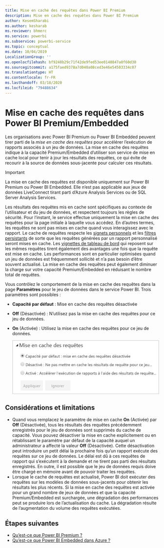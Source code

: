 ```yaml
---
title: Mise en cache des requêtes dans Power BI Premium
description: Mise en cache des requêtes dans Power BI Premium
author: KesemSharabi
ms.author: kesharab
ms.reviewer: bhmerc
ms.service: powerbi
ms.subservice: powerbi-service
ms.topic: conceptual
ms.date: 10/04/2019
LocalizationGroup: ''
ms.openlocfilehash: bf9248b29c71f42de9fed53ee0148847a8f60d30
ms.sourcegitcommit: a175faed9378a7d040a08ced3e46e54503334c07
ms.translationtype: HT
ms.contentlocale: fr-FR
ms.lasthandoff: 03/18/2020
ms.locfileid: "79488634"
---
```

# <a name="query-caching-in-power-bi-premiumembedded"></a>Mise en cache des requêtes dans Power BI Premium/Embedded

Les organisations avec Power BI Premium ou Power BI Embedded peuvent tirer parti de la *mise en cache des requêtes* pour accélérer l’exécution de rapports associés à un jeu de données. La mise en cache des requêtes indique à la capacité Premium/Embedded d’utiliser son service de mise en cache local pour tenir à jour les résultats des requêtes, ce qui évite de recourir à la source de données sous-jacente pour calculer ces résultats.

> [!IMPORTANT]
> La mise en cache des requêtes est disponible uniquement sur Power BI Premium ou Power BI Embedded. Elle n’est pas applicable aux jeux de données LiveConnect tirant parti d’Azure Analysis Services ou de SQL Server Analysis Services.

Les résultats des requêtes mis en cache sont spécifiques au contexte de l’utilisateur et du jeu de données, et respectent toujours les règles de sécurité. Pour l’instant, le service effectue uniquement la mise en cache des requêtes pour la page initiale à laquelle vous accédez. En d’autres termes, les requêtes ne sont pas mises en cache quand vous interagissez avec le rapport. Le cache de requêtes respecte les [signets personnels](consumer/end-user-bookmarks.md#personal-bookmarks) et les [filtres persistants](https://powerbi.microsoft.com/blog/announcing-persistent-filters-in-the-service/) de sorte que les requêtes générées par un rapport personnalisé seront mises en cache. Les [vignettes de tableau de bord](service-dashboard-tiles.md) qui reposent sur les mêmes requêtes tirent également des avantages une fois que la requête est mise en cache. Les performances sont en particulier optimisées quand un jeu de données est fréquemment sollicité et n’a pas besoin d’être souvent actualisé. La mise en cache des requêtes peut également diminuer la charge sur votre capacité Premium/Embedded en réduisant le nombre total de requêtes.

Vous contrôlez le comportement de la mise en cache des requêtes dans la page **Paramètres** pour le jeu de données dans le service Power BI. Trois paramètres sont possibles :

- **Capacité par défaut** : Mise en cache des requêtes désactivée
- **Off** (Désactivée) : N’utilisez pas la mise en cache des requêtes pour ce jeu de données.
- **On** (Activée) : Utilisez la mise en cache des requêtes pour ce jeu de données.

    ![Boîte de dialogue Mise en cache des requêtes](media/power-bi-query-caching/power-bi-query-3-options.png)

## <a name="considerations-and-limitations"></a>Considérations et limitations

- Quand vous remplacez le paramètre de mise en cache **On** (Activée) par **Off** (Désactivée), tous les résultats des requêtes précédemment enregistrés pour le jeu de données sont supprimés du cache de capacité. Vous pouvez désactiver la mise en cache explicitement ou en rétablissant le paramètre par défaut de la capacité auquel un administrateur a affecté la valeur **Off** (Désactivée). Cette désactivation peut introduire un petit délai la prochaine fois qu’un rapport exécute des requêtes sur ce jeu de données. Le délai est dû à ces requêtes de rapport qui s’exécutent à la demande et ne tirent pas parti des résultats enregistrés. En outre, il est possible que le jeu de données requis doive être chargé en mémoire avant de pouvoir traiter les requêtes.
- Lorsque le cache de requêtes est actualisé, Power BI doit exécuter des requêtes sur les modèles de données sous-jacents pour obtenir les résultats les plus récents. Si la mise en cache des requêtes est activée pour un grand nombre de jeux de données et que la capacité Premium/Embedded est surchargée, une dégradation des performances peut se produire lors de l’actualisation du cache. La dégradation résulte de l’augmentation du volume des requêtes exécutées.

## <a name="next-steps"></a>Étapes suivantes

* [Qu’est-ce que Power BI Premium ?](service-premium-what-is.md)
* [Qu’est-ce que Power BI Embedded dans Azure ?](developer/embedded/azure-pbie-what-is-power-bi-embedded.md)
